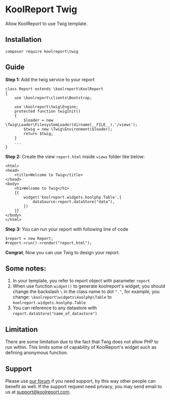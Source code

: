 # KoolReport Twig 

Allow KoolReport to use Twig template. 

## Installation

```
composer require koolreport\twig
```

## Guide

__Step 1:__ Add the twig service to your report

```
class Report extends \koolreport\KoolReport
{
    use \koolreport\clients\Bootstrap;

    use \koolreport\twig\Engine;
    protected function twigInit()
    {
        $loader = new \Twig\Loader\FilesystemLoader(dirname(__FILE__).'/views');
        $twig = new \Twig\Environment($loader);
        return $twig;
    }
    ...
}
```

__Step 2:__ Create the view `report.html` inside `views` folder like below:

```
<html>
<head>
    <title>Welcome to Twig</title>
</head>
<body>
    <h1>Welcome to Twig</h1>
    {{ 
        widget('koolreport.widgets.koolphp.Table',{
            dataSource:report.dataStore("data"),
        }) 
    }}
</body>
</html>
```

__Step 3:__ You can run your report with following line of code

```
$report = new Report;
#report->run()->render("report.html");
```

__Congrat__, Now you can use Twig to design your report.


## Some notes:

1. In your template, you refer to report object with parameter `report`
2. When use function `widget()` to generate koolreport's widget, you should change the backslash `\` in the class name to dot `"."`, for example, you change: `\koolreport\widgets\koolphp\Table` to `koolreport.widgets.koolphp.Table`
3. You can reference to any datastore with `report.dataStore("name_of_datastore")`

## Limitation

There are some limitation due to the fact that Twig does not allow PHP to run within. This limits some of capability of KoolReport's widget such as defining anonymous function.

## Support

Please use [our forum](https://www.koolreport.com/forum/topics) if you need support, by this way other people can benefit as well. If the support request need privacy, you may send email to us at [support@koolreport.com](mailto:support@koolreport.com).


